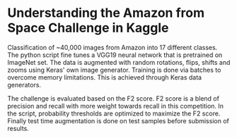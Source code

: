 # Understanding the Amazon from Space Challenge in Kaggle

Classification of ~40,000 images from Amazon into 17 different classes. The python script fine tunes a VGG19 neural network 
that is pretrained on ImageNet set. The data is augmented with random rotations, flips, shifts and zooms using Keras' own image
generator. Training is done via batches to overcome memory limitations. This is achieved through Keras data generators.

The challenge is evaluated based on the F2 score. F2 score is a blend of precision and recall with more weight towards recall 
in this competition. In the script, probability thresholds are optimized to maximize the F2 score. Finally test time 
augmentation is done on test samples before submission of results. 
